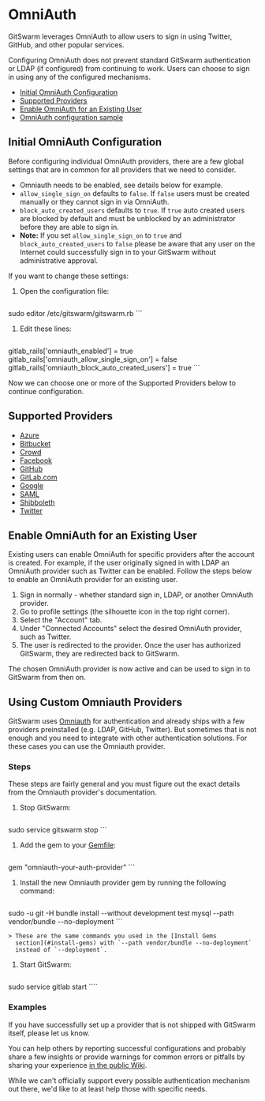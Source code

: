 # OmniAuth

GitSwarm leverages OmniAuth to allow users to sign in using Twitter,
GitHub, and other popular services.

Configuring OmniAuth does not prevent standard GitSwarm authentication or
LDAP (if configured) from continuing to work. Users can choose to sign in
using any of the configured mechanisms.

- [Initial OmniAuth Configuration](#initial-omniauth-configuration)
- [Supported Providers](#supported-providers)
- [Enable OmniAuth for an Existing
  User](#enable-omniauth-for-an-existing-user)
- [OmniAuth configuration
  sample](https://gitlab.com/gitlab-org/omnibus-gitlab/tree/master#omniauth-google-twitter-github-login)

## Initial OmniAuth Configuration

Before configuring individual OmniAuth providers, there are a few global
settings that are in common for all providers that we need to consider.

- Omniauth needs to be enabled, see details below for example.
- `allow_single_sign_on` defaults to `false`. If `false` users must be
  created manually or they cannot sign in via OmniAuth.
- `block_auto_created_users` defaults to `true`. If `true` auto created
  users are blocked by default and must be unblocked by an administrator
  before they are able to sign in.
- **Note:** If you set `allow_single_sign_on` to `true` and
  `block_auto_created_users` to `false` please be aware that any user on
  the Internet could successfully sign in to your GitSwarm without
  administrative approval.

If you want to change these settings:

1.  Open the configuration file:

    ```sh
sudo editor /etc/gitswarm/gitswarm.rb
    ```

1.  Edit these lines:

    ```
gitlab_rails['omniauth_enabled'] = true
gitlab_rails['omniauth_allow_single_sign_on'] = false
gitlab_rails['omniauth_block_auto_created_users'] = true
    ```

Now we can choose one or more of the Supported Providers below to continue
configuration.

## Supported Providers

- [Azure](azure.md)
- [Bitbucket](bitbucket.md)
- [Crowd](crowd.md)
- [Facebook](facebook.md)
- [GitHub](github.md)
- [GitLab.com](gitlab.md)
- [Google](google.md)
- [SAML](saml.md)
- [Shibboleth](shibboleth.md)
- [Twitter](twitter.md)

## Enable OmniAuth for an Existing User

Existing users can enable OmniAuth for specific providers after the account
is created. For example, if the user originally signed in with LDAP an
OmniAuth provider such as Twitter can be enabled. Follow the steps below to
enable an OmniAuth provider for an existing user.

1. Sign in normally - whether standard sign in, LDAP, or another OmniAuth
   provider.
1. Go to profile settings (the silhouette icon in the top right corner).
1. Select the "Account" tab.
1. Under "Connected Accounts" select the desired OmniAuth provider, such as
   Twitter.
1. The user is redirected to the provider. Once the user has authorized
   GitSwarm, they are redirected back to GitSwarm.

The chosen OmniAuth provider is now active and can be used to sign in to
GitSwarm from then on.

## Using Custom Omniauth Providers

GitSwarm uses [Omniauth](http://www.omniauth.org/) for authentication and
already ships with a few providers preinstalled (e.g. LDAP, GitHub,
Twitter). But sometimes that is not enough and you need to integrate with
other authentication solutions. For these cases you can use the Omniauth
provider.

### Steps

These steps are fairly general and you must figure out the exact details
from the Omniauth provider's documentation.

1.  Stop GitSwarm:

    ```bash
sudo service gitswarm stop
    ```

1.  Add the gem to your
    [Gemfile](https://gitlab.com/gitlab-org/gitlab-ce/blob/master/Gemfile):

    ```bash
gem "omniauth-your-auth-provider"
    ```

1.  Install the new Omniauth provider gem by running the following command:

    ```bash
sudo -u git -H bundle install --without development test mysql --path vendor/bundle --no-deployment
    ```

    > These are the same commands you used in the [Install Gems
      section](#install-gems) with `--path vendor/bundle --no-deployment`
      instead of `--deployment`.

1.  Start GitSwarm:

    ```bash
sudo service gitlab start
    ````

### Examples

If you have successfully set up a provider that is not shipped with
GitSwarm itself, please let us know.

You can help others by reporting successful configurations and probably
share a few insights or provide warnings for common errors or pitfalls by
sharing your experience [in the public
Wiki](https://github.com/gitlabhq/gitlab-public-wiki/wiki/Custom-omniauth-provider-configurations).

While we can't officially support every possible authentication mechanism
out there, we'd like to at least help those with specific needs.
